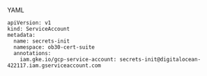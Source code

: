 YAML 

    apiVersion: v1
    kind: ServiceAccount
    metadata:
      name: secrets-init
      namespace: ob30-cert-suite
      annotations:
        iam.gke.io/gcp-service-account: secrets-init@digitalocean-422117.iam.gserviceaccount.com
